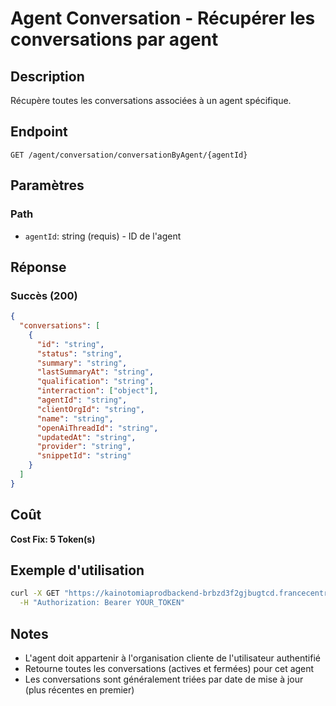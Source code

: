 # Agent Conversation - Récupérer les conversations par agent

## Description
Récupère toutes les conversations associées à un agent spécifique.

## Endpoint
```
GET /agent/conversation/conversationByAgent/{agentId}
```

## Paramètres

### Path
- `agentId`: string (requis) - ID de l'agent

## Réponse

### Succès (200)
```json
{
  "conversations": [
    {
      "id": "string",
      "status": "string",
      "summary": "string",
      "lastSummaryAt": "string",
      "qualification": "string",
      "interraction": ["object"],
      "agentId": "string",
      "clientOrgId": "string",
      "name": "string",
      "openAiThreadId": "string",
      "updatedAt": "string",
      "provider": "string",
      "snippetId": "string"
    }
  ]
}
```

## Coût
**Cost Fix: 5 Token(s)**

## Exemple d'utilisation

```bash
curl -X GET "https://kainotomiaprodbackend-brbzd3f2gjbugtcd.francecentral-01.azurewebsites.net/agent/conversation/conversationByAgent/agent-id-123" \
  -H "Authorization: Bearer YOUR_TOKEN"
```

## Notes
- L'agent doit appartenir à l'organisation cliente de l'utilisateur authentifié
- Retourne toutes les conversations (actives et fermées) pour cet agent
- Les conversations sont généralement triées par date de mise à jour (plus récentes en premier) 